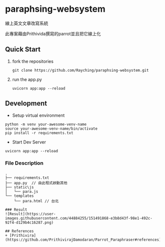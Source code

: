 # paraphsing-websystem

線上英文文章改寫系統

此專案藉由Prithivida撰寫的parrot並且把它線上化


## Quick Start

1. fork the repositories

   ```shell
   git clone https://github.com/Rayching/paraphsing-websystem.git
   ```
2. run the app.py
   ```shell
   uvicorn app:app --reload
   ```

## Development

- Setup virtual environment

```shell
python -m venv your-awesome-venv-name
source your-awesome-venv-name/bin/activate
pip install -r requirements.txt
```

- Start Dev Server

```shell
uvicorn app:app --reload
```

### File Description
```
.
├── requirements.txt 
├── app.py  // 由此程式啟動其他
├── static\js
│   └── para.js
└── templates
    └── para.html // 台北
    
### Result
![Result](https://user-images.githubusercontent.com/44884255/151491868-e3b8d43f-98e1-492c-92f4-d129b4c16287.png)

## References
+ [Prithivira](https://github.com/PrithivirajDamodaran/Parrot_Paraphraser#references)
